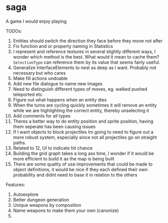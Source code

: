 # saga
A game I would enjoy playing

TODOs:
1. Entities should switch the direction they face before they move not after
2. Fix function and or property naming in Statistics
3. I represent and reference textures in several slightly different ways, I wonder which method is the best. What would it mean to cache them? `SelectionType` can reference them by its value that seems fairly useful.
4. Generalize InterfaceElements to nest as deep as I want. Probably not necessary but who cares
5. Make fill actions undoable
6. Add new file dialogue to name new images
7. Need to distinguish different types of moves, eg. walked pushed teleported etc
8. Figure out what happens when an entity dies
9. When the turns are cycling quickly sometimes it will remove an entity while we are highlighting the correct entity, thereby unselecting it
10. Add comments for all types
11. Theres a better way to do entity position and sprite position, having them seperate has been causing issues
12. If I want objects to block projectiles Im going to need to figure out a more robust system, especially since not all projectiles go on straight paths.
13. Related to 12, UI to indicate hit chance
14. Building the grid graph takes a long ass time, I wonder if it would be more efficient to build it as the map is being built
15. There are some quality of use improvements that could be made to object definitions, it would be nice if they each defined their own probability and didnt need to base it in relation to the others

Features:
1. Autoexplore
2. Better dungeon generation
3. Unique weapons by composition
4. Name weapons to make them your own (canonize)
5. 
